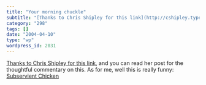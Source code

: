 ```yaml
---
title: "Your morning chuckle"
subtitle: "[Thanks to Chris Shipley for this link](http://cshipley.typepad.com/chris_shipley_group/2004/04/trut..."
category: "298"
tags: []
date: "2004-04-10"
type: "wp"
wordpress_id: 2031
---
```

[Thanks to Chris Shipley for this link](http://cshipley.typepad.com/chris_shipley_group/2004/04/truth_fiction_r.html), and you can read her post for the thoughtful commentary on this.
As for me, well this is really funny: [Subservient Chicken](http://subservientchicken.com/)